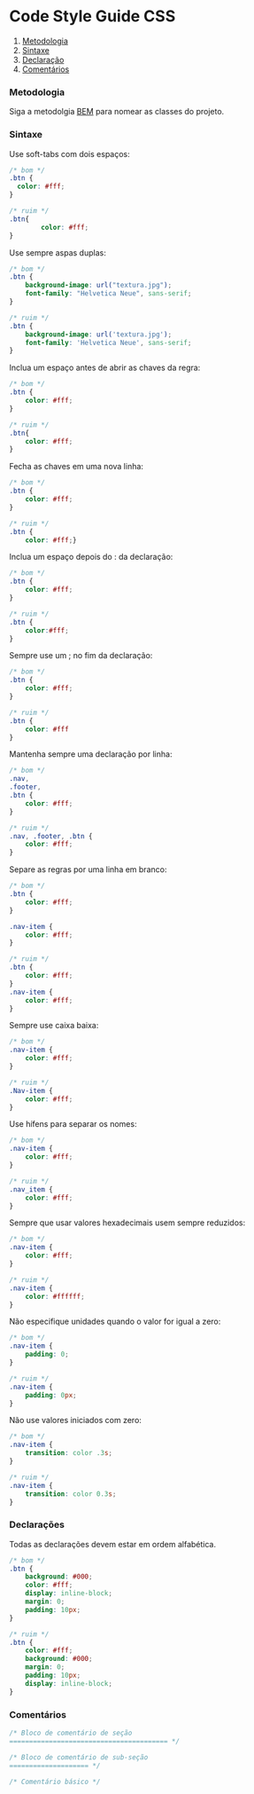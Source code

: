 # Code Style Guide CSS

1. [Metodologia](#)
1. [Sintaxe](#)
1. [Declaração](#)
1. [Comentários](#)

### Metodologia

Siga a metodolgia [BEM](http://getbem.com/introduction/) para nomear as classes do projeto.

### Sintaxe

Use soft-tabs com dois espaços:

```css
/* bom */
.btn {
  color: #fff;
}

/* ruim */
.btn{
		color: #fff;
}
```

Use sempre aspas duplas:

```css
/* bom */
.btn {
	background-image: url("textura.jpg");
	font-family: "Helvetica Neue", sans-serif;
}

/* ruim */
.btn {
	background-image: url('textura.jpg');
	font-family: 'Helvetica Neue', sans-serif;
}
```

Inclua um espaço antes de abrir as chaves da regra:

```css
/* bom */
.btn {
	color: #fff;
}

/* ruim */
.btn{
	color: #fff;
}
```

Fecha as chaves em uma nova linha:

```css
/* bom */
.btn {
	color: #fff;
}

/* ruim */
.btn {
	color: #fff;}
```

Inclua um espaço depois do : da declaração:

```css
/* bom */
.btn {
	color: #fff;
}

/* ruim */
.btn {
	color:#fff;
}
```

Sempre use um ; no fim da declaração:

```css
/* bom */
.btn {
	color: #fff;
}

/* ruim */
.btn {
	color: #fff
}
```

Mantenha sempre uma declaração por linha:

```css
/* bom */
.nav,
.footer,
.btn {
	color: #fff;
}

/* ruim */
.nav, .footer, .btn {
	color: #fff;
}
```

Separe as regras por uma linha em branco:

```css
/* bom */
.btn {
	color: #fff;
}

.nav-item {
	color: #fff;
}

/* ruim */
.btn {
	color: #fff;
}
.nav-item {
	color: #fff;
}
```

Sempre use caixa baixa:

```css
/* bom */
.nav-item {
	color: #fff;
}

/* ruim */
.Nav-item {
	color: #fff;
}
```

Use hífens para separar os nomes:

```css
/* bom */
.nav-item {
	color: #fff;
}

/* ruim */
.nav_item {
	color: #fff;
}
```

Sempre que usar valores hexadecimais usem sempre reduzidos:

```css
/* bom */
.nav-item {
	color: #fff;
}

/* ruim */
.nav-item {
	color: #ffffff;
}
```

Não especifique unidades quando o valor for igual a zero:

```css
/* bom */
.nav-item {
	padding: 0;
}

/* ruim */
.nav-item {
	padding: 0px;
}
```

Não use valores iniciados com zero:

```css
/* bom */
.nav-item {
	transition: color .3s;
}

/* ruim */
.nav-item {
	transition: color 0.3s;
}
```

### Declarações

Todas as declarações devem estar em ordem alfabética.

```css
/* bom */
.btn {
	background: #000;
	color: #fff;
	display: inline-block;
	margin: 0;
	padding: 10px;
}

/* ruim */
.btn {
	color: #fff;
	background: #000;
	margin: 0;
	padding: 10px;
	display: inline-block;
}
```

### Comentários

```css
/* Bloco de comentário de seção
======================================== */

/* Bloco de comentário de sub-seção
==================== */

/* Comentário básico */
```